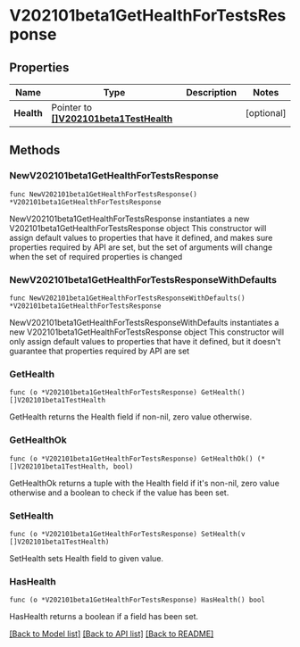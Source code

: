 # V202101beta1GetHealthForTestsResponse

## Properties

Name | Type | Description | Notes
------------ | ------------- | ------------- | -------------
**Health** | Pointer to [**[]V202101beta1TestHealth**](V202101beta1TestHealth.md) |  | [optional] 

## Methods

### NewV202101beta1GetHealthForTestsResponse

`func NewV202101beta1GetHealthForTestsResponse() *V202101beta1GetHealthForTestsResponse`

NewV202101beta1GetHealthForTestsResponse instantiates a new V202101beta1GetHealthForTestsResponse object
This constructor will assign default values to properties that have it defined,
and makes sure properties required by API are set, but the set of arguments
will change when the set of required properties is changed

### NewV202101beta1GetHealthForTestsResponseWithDefaults

`func NewV202101beta1GetHealthForTestsResponseWithDefaults() *V202101beta1GetHealthForTestsResponse`

NewV202101beta1GetHealthForTestsResponseWithDefaults instantiates a new V202101beta1GetHealthForTestsResponse object
This constructor will only assign default values to properties that have it defined,
but it doesn't guarantee that properties required by API are set

### GetHealth

`func (o *V202101beta1GetHealthForTestsResponse) GetHealth() []V202101beta1TestHealth`

GetHealth returns the Health field if non-nil, zero value otherwise.

### GetHealthOk

`func (o *V202101beta1GetHealthForTestsResponse) GetHealthOk() (*[]V202101beta1TestHealth, bool)`

GetHealthOk returns a tuple with the Health field if it's non-nil, zero value otherwise
and a boolean to check if the value has been set.

### SetHealth

`func (o *V202101beta1GetHealthForTestsResponse) SetHealth(v []V202101beta1TestHealth)`

SetHealth sets Health field to given value.

### HasHealth

`func (o *V202101beta1GetHealthForTestsResponse) HasHealth() bool`

HasHealth returns a boolean if a field has been set.


[[Back to Model list]](../README.md#documentation-for-models) [[Back to API list]](../README.md#documentation-for-api-endpoints) [[Back to README]](../README.md)



